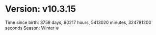 # Version: v10.3.15
Time since birth: 3759 days, 90217 hours, 5413020 minutes, 324781200 seconds
Season: Winter ❄️
